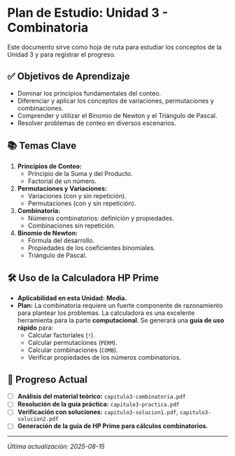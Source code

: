 # Plan de Estudio: Unidad 3 - Combinatoria

Este documento sirve como hoja de ruta para estudiar los conceptos de la Unidad 3 y para registrar el progreso.

## ✅ Objetivos de Aprendizaje

- Dominar los principios fundamentales del conteo.
- Diferenciar y aplicar los conceptos de variaciones, permutaciones y combinaciones.
- Comprender y utilizar el Binomio de Newton y el Triángulo de Pascal.
- Resolver problemas de conteo en diversos escenarios.

## 📚 Temas Clave

1.  **Principios de Conteo:**
    -   Principio de la Suma y del Producto.
    -   Factorial de un número.
2.  **Permutaciones y Variaciones:**
    -   Variaciones (con y sin repetición).
    -   Permutaciones (con y sin repetición).
3.  **Combinatoria:**
    -   Números combinatorios: definición y propiedades.
    -   Combinaciones sin repetición.
4.  **Binomio de Newton:**
    -   Fórmula del desarrollo.
    -   Propiedades de los coeficientes binomiales.
    -   Triángulo de Pascal.

## 🛠️ Uso de la Calculadora HP Prime

-   **Aplicabilidad en esta Unidad:** **Media.**
-   **Plan:** La combinatoria requiere un fuerte componente de razonamiento para plantear los problemas. La calculadora es una excelente herramienta para la parte **computacional**. Se generará una **guía de uso rápido** para:
    -   Calcular factoriales (`!`).
    -   Calcular permutaciones (`PERM`).
    -   Calcular combinaciones (`COMB`).
    -   Verificar propiedades de los números combinatorios.

## 📝 Progreso Actual

-   [ ] **Análisis del material teórico:** `capitulo3-combinatoria.pdf`
-   [ ] **Resolución de la guía práctica:** `capitulo3-practica.pdf`
-   [ ] **Verificación con soluciones:** `capitulo3-solucion1.pdf`, `capitulo3-solucion2.pdf`
-   [ ] **Generación de la guía de HP Prime para cálculos combinatorios.**

---
*Última actualización: 2025-08-15*
